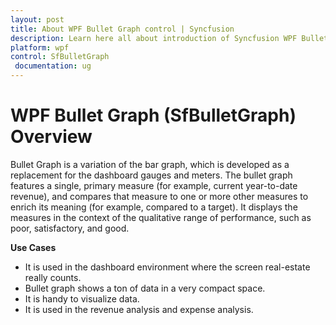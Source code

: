 ```yaml
---
layout: post
title: About WPF Bullet Graph control | Syncfusion
description: Learn here all about introduction of Syncfusion WPF Bullet Graph (SfBulletGraph) control, its elements and more details.
platform: wpf
control: SfBulletGraph
 documentation: ug
---
```


# WPF Bullet Graph (SfBulletGraph) Overview

Bullet Graph is a variation of the bar graph, which is developed as a replacement for the dashboard gauges and meters. The bullet graph features a single, primary measure (for example, current year-to-date revenue), and compares that measure to one or more other measures to enrich its meaning (for example, compared to a target). It displays the measures in the context of the qualitative range of performance, such as poor, satisfactory, and good.

**Use Cases**

* It is used in the dashboard environment where the screen real-estate really counts.
* Bullet graph shows a ton of data in a very compact space.
* It is handy to visualize data.
* It is used in the revenue analysis and expense analysis.

